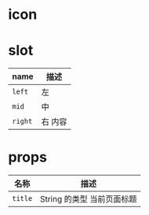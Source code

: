 # icon


# slot

| name                 | 描述                         |
|----------------------|------------------------------|
|`left`                |左|
|`mid`                   |中|
|`right`                |右 内容|



# props

| 名称                  | 描述                         |
|----------------------|------------------------------|
|`title`                |String  的类型 当前页面标题|

